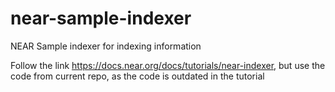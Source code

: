 # near-sample-indexer
NEAR Sample indexer for indexing information


Follow the link https://docs.near.org/docs/tutorials/near-indexer, but use the code from current repo, as the code is outdated in the tutorial
